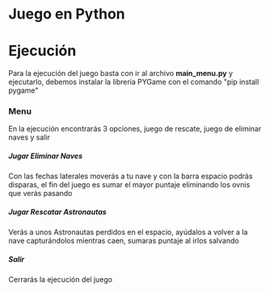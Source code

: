 # Juego en Python
Ejecución
=============
Para la ejecución del juego basta con ir al archivo **main_menu.py**  y ejecutarlo, debemos instalar la libreria PYGame con el comando "pip install pygame"

### Menu
En la ejecución encontrarás 3 opciones, juego de rescate, juego de eliminar naves y salir

##### Jugar Eliminar Naves
Con las fechas laterales moverás a tu nave y con la barra espacio podrás disparas, el fin del juego es sumar el mayor puntaje eliminando los ovnis que verás pasando

##### Jugar Rescatar Astronautas
Verás a unos Astronautas perdidos en el espacio, ayúdalos a volver a la nave capturándolos mientras caen, sumaras puntaje al irlos salvando 


##### Salir
Cerrarás la ejecución del juego
